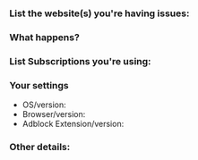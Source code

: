 <!-- 
Note: If you're a website owner that has been targeted by the list, fix the site before reporting. 
Remove revolving ad servers, popup ads etc. Only then will this request be reviewed. 

Any additions, changes or removals is at the Authors discretion. 
You're free to counter argue the point. 
To avoid being banned, don't re-open or create new (related) issue reports.
-->

### List the website(s) you're having issues:

<!-- URL(s) for issue on a specific site are **mandatory** -->
<!-- Wrap the url in a Code tag please, thanks! -->

### What happens?

<!-- Just a brief desciption of the issue.
Where it shows up on the site?
Or steps on reproducing the issue -->

### List Subscriptions you're using:

<!-- Which lists are you're using? -->

### Your settings
<!-- List your browser settings -->
<!-- If you're running multiple Adblock-type extensions, please test with only one enabled before reporting -->

- OS/version: 
- Browser/version: 
- Adblock Extension/version: 

### Other details:

<!-- If you suspect certain filters (this helps me spending time to debug it manually).
If you have a screen shot of the issue, may help also. -->


